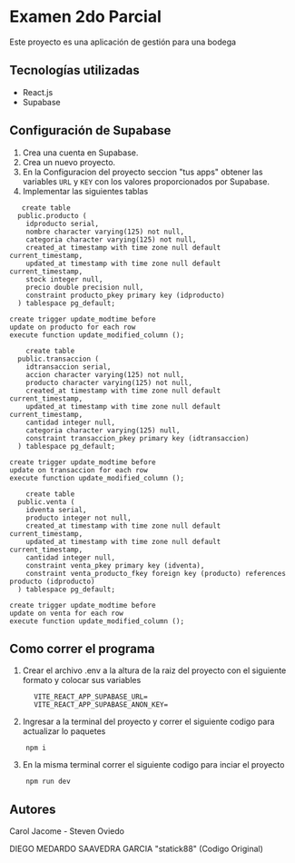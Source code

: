 # Examen 2do Parcial

Este proyecto es una aplicación de gestión para una bodega

## Tecnologías utilizadas

- React.js
- Supabase

## Configuración de Supabase

1. Crea una cuenta en Supabase.
2. Crea un nuevo proyecto.
3. En la Configuracion del proyecto seccion "tus apps" obtener las variables `URL` y `KEY` con los valores proporcionados por Supabase.
5. Implementar las siguientes tablas

```
   create table
  public.producto (
    idproducto serial,
    nombre character varying(125) not null,
    categoria character varying(125) not null,
    created_at timestamp with time zone null default current_timestamp,
    updated_at timestamp with time zone null default current_timestamp,
    stock integer null,
    precio double precision null,
    constraint producto_pkey primary key (idproducto)
  ) tablespace pg_default;

create trigger update_modtime before
update on producto for each row
execute function update_modified_column ();
```

```
    create table
  public.transaccion (
    idtransaccion serial,
    accion character varying(125) not null,
    producto character varying(125) not null,
    created_at timestamp with time zone null default current_timestamp,
    updated_at timestamp with time zone null default current_timestamp,
    cantidad integer null,
    categoria character varying(125) null,
    constraint transaccion_pkey primary key (idtransaccion)
  ) tablespace pg_default;

create trigger update_modtime before
update on transaccion for each row
execute function update_modified_column ();
```

```
    create table
  public.venta (
    idventa serial,
    producto integer not null,
    created_at timestamp with time zone null default current_timestamp,
    updated_at timestamp with time zone null default current_timestamp,
    cantidad integer null,
    constraint venta_pkey primary key (idventa),
    constraint venta_producto_fkey foreign key (producto) references producto (idproducto)
  ) tablespace pg_default;

create trigger update_modtime before
update on venta for each row
execute function update_modified_column ();
```	  

## Como correr el programa

1. Crear el archivo .env a la altura de la raiz del proyecto con el siguiente formato y colocar sus variables
```
      VITE_REACT_APP_SUPABASE_URL=
      VITE_REACT_APP_SUPABASE_ANON_KEY=
```	
      
2. Ingresar a la terminal del proyecto y correr el siguiente codigo para actualizar lo paquetes
```
    npm i
```

3. En la misma terminal correr el siguiente codigo para inciar el proyecto
```
    npm run dev
```


## Autores

Carol Jacome - Steven Oviedo 

DIEGO MEDARDO SAAVEDRA GARCIA "statick88" (Codigo Original)
